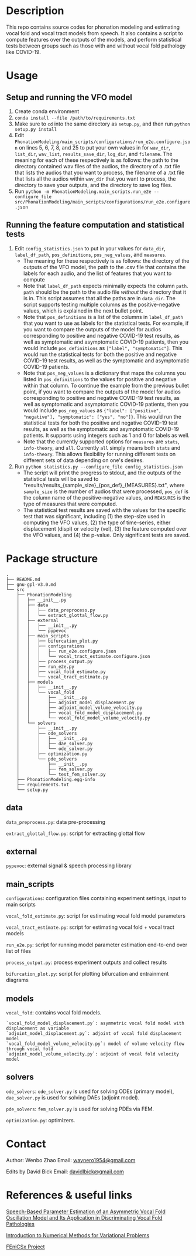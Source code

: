 # Description

This repo contains source codes for phonation modeling and estimating vocal fold and vocal tract models from speech. It also contains a script to compute features over the outputs of the models, and perform statistical tests between groups such as those with and without vocal fold pathology like COVID-19. 

# Usage

## Setup and running the VFO model 
1. Create conda environment 
2. `conda install --file /path/to/requirements.txt`
3. Make sure to `cd` into the same directory as `setup.py`, and then run `python setup.py install`
4. Edit `PhonationModeling/main_scripts/configurations/run_e2e.configure.json` on lines 5, 6, 7, 8, and 25 to put your own values in for `wav_dir`, `list_dir`, `wav_list`, `results_save_dir`, `log_dir`, and `filename`. The meaning for each of these respectively is as follows: the path to the directory contained wav files of the audios, the directory of a .txt file that lists the audios that you want to process, the filename of a .txt file that lists all the audios within `wav_dir` that you want to process, the directory to save your outputs, and the directory to save log files.
5. Run `python -m PhonationModeling.main_scripts.run_e2e --configure_file src/PhonationModeling/main_scripts/configurations/run_e2e.configure.json`

## Running the feature computation and statistical tests
1. Edit `config_statistics.json` to put in your values for `data_dir`, `label_df_path`, `pos_definitions`, `pos_neg_values`, and `measures`. 
    * The meaning for these respectively is as follows: the directory of the outputs of the VFO model, the path to the .csv file that contains the labels for each audio, and the list of features that you want to compute
    * Note that `label_df_path` expects minimally expects the column `path`. `path` should be the path to the audio file _without_ the directory that it is in. This script assumes that all the paths are in `data_dir`. The script supports testing multiple columns as the positive-negative values, which is explained in the next bullet point.
    * Note that `pos_definitions` is a list of the columns in `label_df_path` that you want to use as labels for the statistical tests. For example, if you want to compare the outputs of the model for audios corresponding to positive and negative COVID-19 test results, as well as symptomatic and asymptomatic COVID-19 patients, then you would include `pos_definitions` as `["label", "symptomatic"]`. This would run the statistical tests for both the positive and negative COVID-19 test results, as well as the symptomatic and asymptomatic COVID-19 patients.
    * Note that `pos_neg_values` is a dictionary that maps the columns you listed in `pos_definitions` to the values for positive and negative within that column. To continue the example from the previous bullet point, if you want to compare the outputs of the model for audios corresponding to positive and negative COVID-19 test results, as well as symptomatic and asymptomatic COVID-19 patients, then you would include `pos_neg_values` as `{"label": ["positive", "negative"], "symptomatic": ["yes", "no"]}`. This would run the statistical tests for both the positive and negative COVID-19 test results, as well as the symptomatic and asymptomatic COVID-19 patients. It supports using integers such as 1 and 0 for labels as well. 
    * Note that the currently supported options for `measures` are `stats`, `info-theory`, and `all`. Currently `all` simply means both `stats` and `info-theory`. This allows flexibility for running different tests on different sets of data depending on one's desires.
2. Run `python statistics.py --configure_file config_statistics.json`
    * The script will print the progress to stdout, and the outputs of the statistical tests will be saved to "results/results\_{sample_size}\_{pos_def}\_{MEASURES}.txt", where `sample_size` is the number of audios that were processed, `pos_def` is the column name of the positive-negative values, and `MEASURES` is the type of measures that were computed.
    * The statistical test results are saved with the values for the specific test that was significant, including (1) the step-size used in computing the VFO values, (2) the type of time-series, either displacement (displ) or velocity (vel), (3) the feature computed over the VFO values, and (4) the p-value. Only significant tests are saved.

# Package structure
```
.
├── README.md
├── gnu-gpl-v3.0.md
└── src
    ├── PhonationModeling
    │   ├── __init__.py
    │   ├── data
    │   │   ├── data_preprocess.py
    │   │   └── extract_glottal_flow.py
    │   ├── external
    │   │   ├── __init__.py
    │   │   └── pypevoc
    │   ├── main_scripts
    │   │   ├── bifurcation_plot.py
    │   │   ├── configurations
    │   │   │   ├── run_e2e.configure.json
    │   │   │   └── vocal_tract_estimate.configure.json
    │   │   ├── process_output.py
    │   │   ├── run_e2e.py
    │   │   ├── vocal_fold_estimate.py
    │   │   └── vocal_tract_estimate.py
    │   ├── models
    │   │   ├── __init__.py
    │   │   └── vocal_fold
    │   │       ├── __init__.py
    │   │       ├── adjoint_model_displacement.py
    │   │       ├── adjoint_model_volume_velocity.py
    │   │       ├── vocal_fold_model_displacement.py
    │   │       └── vocal_fold_model_volume_velocity.py
    │   └── solvers
    │       ├── __init__.py
    │       ├── ode_solvers
    │       │   ├── __init__.py
    │       │   ├── dae_solver.py
    │       │   └── ode_solver.py
    │       ├── optimization.py
    │       └── pde_solvers
    │           ├── __init__.py
    │           ├── fem_solver.py
    │           └── test_fem_solver.py
    ├── PhonationModeling.egg-info
    ├── requirements.txt
    └── setup.py
```

## data
`data_preprocess.py`: data pre-processing

`extract_glottal_flow.py`: script for extracting glottal flow

## external
`pypevoc`: external signal & speech processing library

## main_scripts
`configurations`: configuration files containing experiment settings, input to main scripts

`vocal_fold_estimate.py`: script for estimating vocal fold model parameters

`vocal_tract_estimate.py`: script for estimating vocal fold + vocal tract models

`run_e2e.py`: script for running model parameter estimation end-to-end over list of files

`process_output.py`: process experiment outputs and collect results

`bifurcation_plot.py`: script for plotting bifurcation and entrainment diagrams

## models
`vocal_fold`: contains vocal fold models. 
    
    `vocal_fold_model_displacement.py`: asymmetric vocal fold model with displacement as variable
    `adjoint_model_displacement.py`: adjoint of vocal fold displacement model
    `vocal_fold_model_volume_velocity.py`: model of volume velocity flow through vocal fold
    `adjoint_model_volume_velocity.py`: adjoint of vocal fold velocity model

## solvers
`ode_solvers`: `ode_solver.py` is used for solving ODEs (primary model), `dae_solver.py` is used for solving DAEs (adjoint model).

`pde_solvers`: `fem_solver.py` is used for solving PDEs via FEM.

`optimization.py`: optimizers.

# Contact
Author: Wenbo Zhao
Email: waynero1954@gmail.com

Edits by David Bick
Email: davidlbick@gmail.com

# References & useful links

[Speech-Based Parameter Estimation of an Asymmetric Vocal Fold Oscillation Model and Its Application in Discriminating Vocal Fold Pathologies](https://arxiv.org/abs/1910.08886)

[Introduction to Numerical Methods for Variational Problems](https://hplgit.github.io/fem-book/doc/web/index.html)

[FEniCSx Project](https://fenicsproject.org)